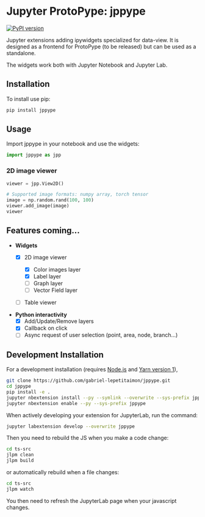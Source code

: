 # Jupyter ProtoPype: jppype
[![PyPI version](https://badge.fury.io/py/jppype.svg)](https://badge.fury.io/py/jppype)

Jupyter extensions adding ipywidgets specialized for data-view. It is designed as a frontend for ProtoPype (to be released) but can be used as a standalone.

The widgets work both with Jupyter Notebook and Jupyter Lab.

## Installation

To install use pip:

```bash
pip install jppype
```

## Usage
Import jppype in your notebook and use the widgets:
```python
import jppype as jpp
```

### 2D image viewer
```python
viewer = jpp.View2D()

# Supported image formats: numpy array, torch tensor
image = np.random.rand(100, 100) 
viewer.add_image(image)
viewer
```

## Features coming...

- __Widgets__
  - [x] 2D image viewer
    - [x] Color images layer
    - [x] Label layer
    - [ ] Graph layer
    - [ ] Vector Field layer
  - [ ] Table viewer


- __Python interactivity__
  - [x] Add/Update/Remove layers
  - [x] Callback on click
  - [ ] Async request of user selection (point, area, node, branch...) 

## Development Installation

For a development installation (requires [Node.js](https://nodejs.org) and [Yarn version 1](https://classic.yarnpkg.com/)),
```bash
git clone https://github.com/gabriel-lepetitaimon/jppype.git
cd jppype
pip install -e .
jupyter nbextension install --py --symlink --overwrite --sys-prefix jppype
jupyter nbextension enable --py --sys-prefix jppype
```
When actively developing your extension for JupyterLab, run the command:
```bash
jupyter labextension develop --overwrite jppype
```

Then you need to rebuild the JS when you make a code change:
```bash
cd ts-src
jlpm clean
jlpm build
```
or automatically rebuild when a file changes:
```bash
cd ts-src
jlpm watch
```

You then need to refresh the JupyterLab page when your javascript changes.
